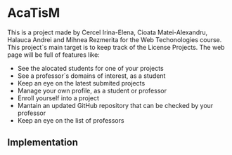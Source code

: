 # AcaTisM
This is a project made by Cercel Irina-Elena, Cioata Matei-Alexandru, Halauca Andrei and Mihnea Rezmerita for the Web Techonologies course.
This project`s main target is to keep track of the License Projects.
The web page will be full of features like:
- See the alocated students for one of your projects
- See a professor`s domains of interest, as a student
- Keep an eye on the latest submited projects
- Manage your own profile, as a student or professor
- Enroll yourself into a project
- Mantain an updated GitHub repository that can be checked by your professor
- Keep an eye on the list of professors
## Implementation
